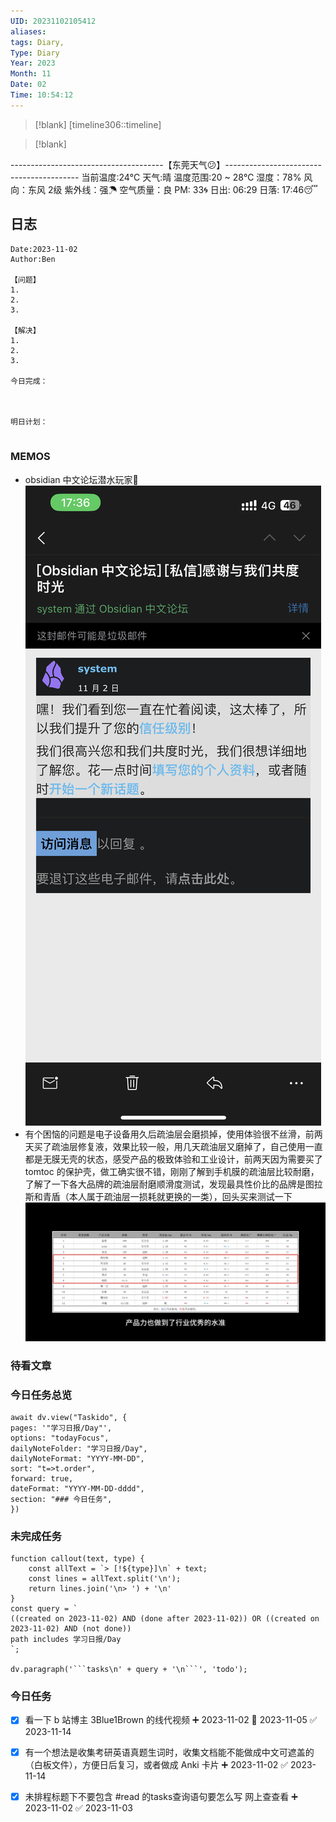```yaml
---
UID: 20231102105412
aliases: 
tags: Diary,
Type: Diary
Year: 2023
Month: 11
Date: 02
Time: 10:54:12
---
```

> [!blank] 
> [timeline306::timeline]

>[!blank]
> 
--------------------------------------【东莞天气😕】-----------------------------------------
当前温度:24℃
天气:晴
温度范围:20 ~ 28℃
湿度：78%
风向：东风 2级
紫外线：强☂
空气质量：良 PM: 33🌀
日出: 06:29 日落: 17:46😴

## 日志

```
Date:2023-11-02
Author:Ben

【问题】
1.
2.
3.

【解决】
1.
2.
3.

今日完成：



明日计划：


```

### MEMOS

- obsidian 中文论坛潜水玩家🤿
![|325](asset/e346e5f64a16675da5c3592ef8625956_.png)
- 有个困恼的问题是电子设备用久后疏油层会磨损掉，使用体验很不丝滑，前两天买了疏油层修复液，效果比较一般，用几天疏油层又磨掉了，自己使用一直都是无膜无壳的状态，感受产品的极致体验和工业设计，前两天因为需要买了 tomtoc 的保护壳，做工确实很不错，刚刚了解到手机膜的疏油层比较耐磨，了解了一下各大品牌的疏油层耐磨顺滑度测试，发现最具性价比的品牌是图拉斯和青盾（本人属于疏油层一损耗就更换的一类），回头买来测试一下
![](asset/6f9fb41d2a70bc205dc68f99614497d.jpg)


### 待看文章



### 今日任务总览

```dataviewjs
await dv.view("Taskido", {
pages: '"学习日报/Day"',
options: "todayFocus",
dailyNoteFolder: "学习日报/Day",
dailyNoteFormat: "YYYY-MM-DD",
sort: "t=>t.order",
forward: true,
dateFormat: "YYYY-MM-DD-dddd",
section: "### 今日任务",
})
```

### 未完成任务

```dataviewjs
function callout(text, type) {
    const allText = `> [!${type}]\n` + text;
    const lines = allText.split('\n');
    return lines.join('\n> ') + '\n'
}
const query = `
((created on 2023-11-02) AND (done after 2023-11-02)) OR ((created on 2023-11-02) AND (not done))
path includes 学习日报/Day
`;

dv.paragraph('```tasks\n' + query + '\n```', 'todo');
```


### 今日任务

- [x] 看一下 b 站博主 3Blue1Brown 的线代视频 ➕ 2023-11-02 📅 2023-11-05 ✅ 2023-11-14

- [x] 有一个想法是收集考研英语真题生词时，收集文档能不能做成中文可遮盖的（白板文件），方便日后复习，或者做成 Anki 卡片 ➕ 2023-11-02 ✅ 2023-11-14

- [x] 未排程标题下不要包含 #read 的tasks查询语句要怎么写 网上查查看 ➕ 2023-11-02 ✅ 2023-11-03